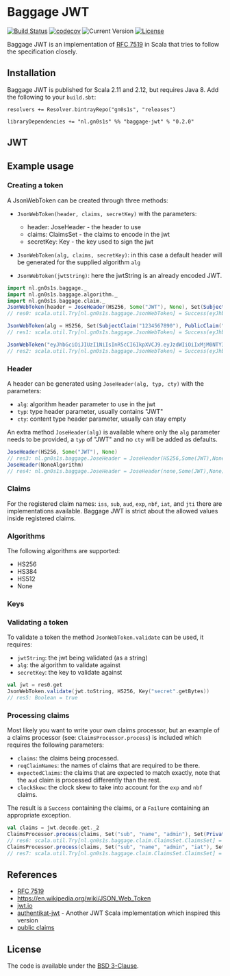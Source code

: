 # Baggage JWT

[![Build Status](https://travis-ci.org/Philippus/baggage-jwt.svg?branch=master)](https://travis-ci.org/Philippus/baggage-jwt)
[![codecov](https://codecov.io/gh/Philippus/baggage-jwt/branch/master/graph/badge.svg)](https://codecov.io/gh/Philippus/baggage-jwt)
![Current Version](https://img.shields.io/badge/version-0.2.0-brightgreen.svg?style=flat "0.2.0")
[![License](https://img.shields.io/badge/License-BSD%203--Clause-blue.svg?style=flat "BSD 3-Clause")](LICENSE.md)

Baggage JWT is an implementation of [RFC 7519](https://tools.ietf.org/html/rfc7519) in Scala that tries to follow the
specification closely.

## Installation
Baggage JWT is published for Scala 2.11 and 2.12, but requires Java 8. Add the following to your `build.sbt`:

```
resolvers += Resolver.bintrayRepo("gn0s1s", "releases")

libraryDependencies += "nl.gn0s1s" %% "baggage-jwt" % "0.2.0"
```

## JWT

## Example usage

### Creating a token
A JsonWebToken can be created through three methods:
- `JsonWebToken(header, claims, secretKey)` with the parameters: 
  - header: JoseHeader - the header to use
  - claims: ClaimsSet - the claims to encode in the jwt
  - secretKey: Key - the key used to sign the jwt

- `JsonWebToken(alg, claims, secretKey)`: in this case a default header will be generated for the supplied algorithm `alg`

- `JsonWebToken(jwtString)`: here the jwtString is an already encoded JWT.

```scala
import nl.gn0s1s.baggage._
import nl.gn0s1s.baggage.algorithm._
import nl.gn0s1s.baggage.claim._
JsonWebToken(header = JoseHeader(HS256, Some("JWT"), None), Set(SubjectClaim("1234567890"), PublicClaim("name", "John Doe"), PrivateClaim("admin", true)), Key("secret".getBytes))
// res0: scala.util.Try[nl.gn0s1s.baggage.JsonWebToken] = Success(eyJhbGciOiJIUzI1NiIsInR5cCI6IkpXVCJ9.eyJzdWIiOiIxMjM0NTY3ODkwIiwibmFtZSI6IkpvaG4gRG9lIiwiYWRtaW4iOnRydWV9.TJVA95OrM7E2cBab30RMHrHDcEfxjoYZgeFONFh7HgQ)

JsonWebToken(alg = HS256, Set(SubjectClaim("1234567890"), PublicClaim("name", "John Doe"), PrivateClaim("admin", true)), Key("secret".getBytes))
// res1: scala.util.Try[nl.gn0s1s.baggage.JsonWebToken] = Success(eyJhbGciOiJIUzI1NiIsInR5cCI6IkpXVCJ9.eyJzdWIiOiIxMjM0NTY3ODkwIiwibmFtZSI6IkpvaG4gRG9lIiwiYWRtaW4iOnRydWV9.TJVA95OrM7E2cBab30RMHrHDcEfxjoYZgeFONFh7HgQ)

JsonWebToken("eyJhbGciOiJIUzI1NiIsInR5cCI6IkpXVCJ9.eyJzdWIiOiIxMjM0NTY3ODkwIiwibmFtZSI6IkpvaG4gRG9lIiwiYWRtaW4iOnRydWV9.TJVA95OrM7E2cBab30RMHrHDcEfxjoYZgeFONFh7HgQ")
// res2: scala.util.Try[nl.gn0s1s.baggage.JsonWebToken] = Success(eyJhbGciOiJIUzI1NiIsInR5cCI6IkpXVCJ9.eyJzdWIiOiIxMjM0NTY3ODkwIiwibmFtZSI6IkpvaG4gRG9lIiwiYWRtaW4iOnRydWV9.TJVA95OrM7E2cBab30RMHrHDcEfxjoYZgeFONFh7HgQ)
```
### Header
A header can be generated using `JoseHeader(alg, typ, cty)` with the parameters:
- `alg`: algorithm header parameter to use in the jwt
- `typ`: type header parameter, usually contains "JWT"
- `cty`: content type header parameter, usually can stay empty

An extra method `JoseHeader(alg)` is available where only the `alg` parameter needs to be provided, a `typ` of "JWT" and
no `cty` will be added as defaults.

```scala
JoseHeader(HS256, Some("JWT"), None)
// res3: nl.gn0s1s.baggage.JoseHeader = JoseHeader(HS256,Some(JWT),None)
JoseHeader(NoneAlgorithm)
// res4: nl.gn0s1s.baggage.JoseHeader = JoseHeader(none,Some(JWT),None)
```
### Claims
For the registered claim names: `iss`, `sub`, `aud`, `exp`, `nbf`, `iat`, and `jti` there are implementations available.
Baggage JWT is strict about the allowed values inside registered claims.
 
### Algorithms
The following algorithms are supported:
- HS256
- HS384
- HS512
- None

### Keys

### Validating a token
To validate a token the method `JsonWebToken.validate` can be used, it requires:
- `jwtString`: the jwt being validated (as a string)
- `alg`: the algorithm to validate against
- `secretKey`: the key to validate against

```scala
val jwt = res0.get
JsonWebToken.validate(jwt.toString, HS256, Key("secret".getBytes))
// res5: Boolean = true

```
### Processing claims
Most likely you want to write your own claims processor, but an example of a claims processor
(see: `ClaimsProcessor.process`) is included which requires the following parameters:
- `claims`: the claims being processed.
- `reqClaimNames`: the names of claims that are required to be there.
- `expectedClaims`: the claims that are expected to match exactly, note that the `aud` claim is processed differently than the rest.
- `clockSkew`: the clock skew to take into account for the `exp` and `nbf` claims.

The result is a `Success` containing the claims, or a `Failure` containing an appropriate exception.

```scala
val claims = jwt.decode.get._2
ClaimsProcessor.process(claims, Set("sub", "name", "admin"), Set(PrivateClaim("admin", true)), java.time.Duration.ZERO)
// res6: scala.util.Try[nl.gn0s1s.baggage.claim.ClaimsSet.ClaimsSet] = Success(Set(SubjectClaim(1234567890), PublicClaim(name,John Doe), PrivateClaim(admin,true)))
ClaimsProcessor.process(claims, Set("sub", "name", "admin", "iat"), Set(PrivateClaim("admin", true)), java.time.Duration.ZERO)
// res7: scala.util.Try[nl.gn0s1s.baggage.claim.ClaimsSet.ClaimsSet] = Failure(java.lang.IllegalArgumentException: Not all required claim names present in claims set)
```
## References
 - [RFC 7519](https://tools.ietf.org/html/rfc7519)
 - https://en.wikipedia.org/wiki/JSON_Web_Token
 - [jwt.io](https://jwt.io/)
 - [authentikat-jwt](https://github.com/jasongoodwin/authentikat-jwt) - Another JWT Scala implementation which inspired
 this version
- [public claims](https://www.iana.org/assignments/jwt/jwt.xhtml)

## License
The code is available under the [BSD 3-Clause](LICENSE.md).

